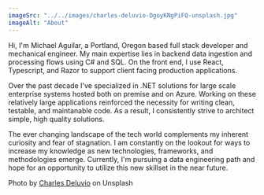 ```yaml
---
imageSrc: "../../images/charles-deluvio-DgoyKNgPiFQ-unsplash.jpg"
imageAlt: "About"
---
```


Hi, I'm Michael Aguilar, a Portland, Oregon based full stack developer and mechanical engineer. My main expertise lies in backend data ingestion and processing flows using C# and SQL. On the front end, I use React, Typescript, and Razor to support client facing production applications.

 Over the past decade I've specialized in .NET solutions for large scale enterprise systems hosted both on premise and on Azure. Working on these relatively large applications reinforced the necessity for writing clean, testable, and maintanable code. As a result, I consistently strive to architect simple, high quality solutions.  

The ever changing landscape of the tech world complements my inherent curiosity and fear of stagnation. I am constantly on the lookout for ways to increase my knowledge as new technologies, frameworks, and methodologies emerge. Currently, I'm pursuing a data engineering path and hope for an opportunity to utilize this new skillset in the near future.

Photo by <a href="https://unsplash.com/@charlesdeluvio?utm_source=unsplash&utm_medium=referral&utm_content=creditCopyText" target="_blank" rel="nofollow noopener noreferrer" aria-label="External Link"><u>Charles Deluvio</u></a> on Unsplash
